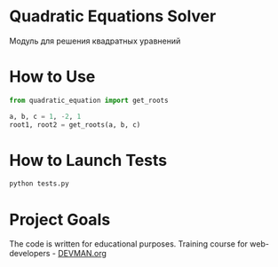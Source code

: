 # Quadratic Equations Solver

Модуль для решения квадратных уравнений

# How to Use

```python
from quadratic_equation import get_roots

a, b, c = 1, -2, 1
root1, root2 = get_roots(a, b, c)
```


# How to Launch Tests

```bash
python tests.py
```

# Project Goals

The code is written for educational purposes. Training course for web-developers - [DEVMAN.org](https://devman.org)
